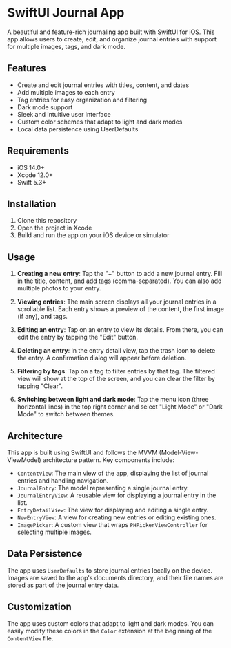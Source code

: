 # SwiftUI Journal App

A beautiful and feature-rich journaling app built with SwiftUI for iOS. This app allows users to create, edit, and organize journal entries with support for multiple images, tags, and dark mode.

## Features

- Create and edit journal entries with titles, content, and dates
- Add multiple images to each entry
- Tag entries for easy organization and filtering
- Dark mode support
- Sleek and intuitive user interface
- Custom color schemes that adapt to light and dark modes
- Local data persistence using UserDefaults

## Requirements

- iOS 14.0+
- Xcode 12.0+
- Swift 5.3+

## Installation

1. Clone this repository
2. Open the project in Xcode
3. Build and run the app on your iOS device or simulator

## Usage

1. **Creating a new entry**: Tap the "+" button to add a new journal entry. Fill in the title, content, and add tags (comma-separated). You can also add multiple photos to your entry.

2. **Viewing entries**: The main screen displays all your journal entries in a scrollable list. Each entry shows a preview of the content, the first image (if any), and tags.

3. **Editing an entry**: Tap on an entry to view its details. From there, you can edit the entry by tapping the "Edit" button.

4. **Deleting an entry**: In the entry detail view, tap the trash icon to delete the entry. A confirmation dialog will appear before deletion.

5. **Filtering by tags**: Tap on a tag to filter entries by that tag. The filtered view will show at the top of the screen, and you can clear the filter by tapping "Clear".

6. **Switching between light and dark mode**: Tap the menu icon (three horizontal lines) in the top right corner and select "Light Mode" or "Dark Mode" to switch between themes.

## Architecture

This app is built using SwiftUI and follows the MVVM (Model-View-ViewModel) architecture pattern. Key components include:

- `ContentView`: The main view of the app, displaying the list of journal entries and handling navigation.
- `JournalEntry`: The model representing a single journal entry.
- `JournalEntryView`: A reusable view for displaying a journal entry in the list.
- `EntryDetailView`: The view for displaying and editing a single entry.
- `NewEntryView`: A view for creating new entries or editing existing ones.
- `ImagePicker`: A custom view that wraps `PHPickerViewController` for selecting multiple images.

## Data Persistence

The app uses `UserDefaults` to store journal entries locally on the device. Images are saved to the app's documents directory, and their file names are stored as part of the journal entry data.

## Customization

The app uses custom colors that adapt to light and dark modes. You can easily modify these colors in the `Color` extension at the beginning of the `ContentView` file.
